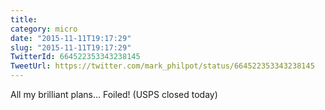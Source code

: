 ```yaml
---
title: 
category: micro
date: "2015-11-11T19:17:29"
slug: "2015-11-11T19:17:29"
TwitterId: 664522353343238145
TweetUrl: https://twitter.com/mark_philpot/status/664522353343238145
---
```


All my brilliant plans... Foiled! (USPS closed today)

